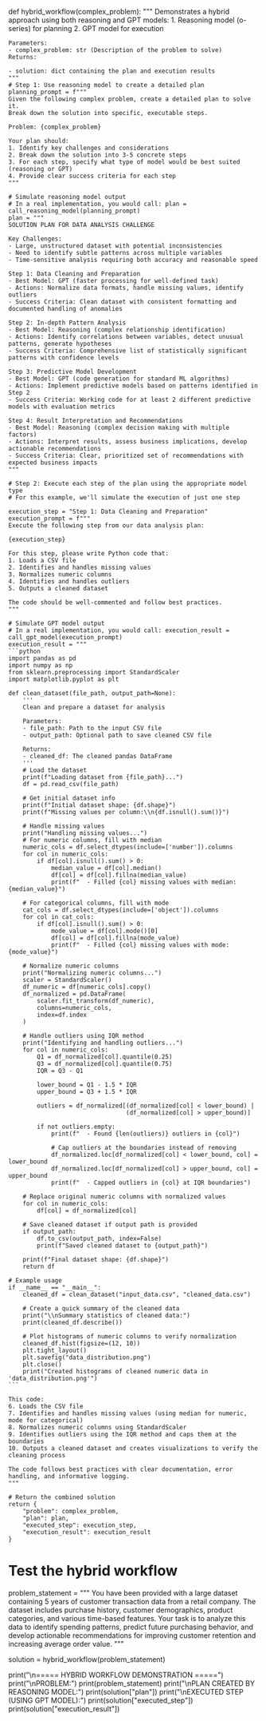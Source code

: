 def hybrid_workflow(complex_problem):
    """
    Demonstrates a hybrid approach using both reasoning and GPT models:
    1. Reasoning model (o-series) for planning
    2. GPT model for execution
    
    Parameters:
    - complex_problem: str (Description of the problem to solve)
    Returns:
    
    - solution: dict containing the plan and execution results
    """
    # Step 1: Use reasoning model to create a detailed plan
    planning_prompt = f"""
    Given the following complex problem, create a detailed plan to solve it.
    Break down the solution into specific, executable steps.
    
    Problem: {complex_problem}
    
    Your plan should:
    1. Identify key challenges and considerations
    2. Break down the solution into 3-5 concrete steps
    3. For each step, specify what type of model would be best suited (reasoning or GPT)
    4. Provide clear success criteria for each step
    """
    
    # Simulate reasoning model output
    # In a real implementation, you would call: plan = call_reasoning_model(planning_prompt)
    plan = """
    SOLUTION PLAN FOR DATA ANALYSIS CHALLENGE
    
    Key Challenges:
    - Large, unstructured dataset with potential inconsistencies
    - Need to identify subtle patterns across multiple variables
    - Time-sensitive analysis requiring both accuracy and reasonable speed
    
    Step 1: Data Cleaning and Preparation
    - Best Model: GPT (faster processing for well-defined task)
    - Actions: Normalize data formats, handle missing values, identify outliers
    - Success Criteria: Clean dataset with consistent formatting and documented handling of anomalies
    
    Step 2: In-depth Pattern Analysis
    - Best Model: Reasoning (complex relationship identification)
    - Actions: Identify correlations between variables, detect unusual patterns, generate hypotheses
    - Success Criteria: Comprehensive list of statistically significant patterns with confidence levels
    
    Step 3: Predictive Model Development
    - Best Model: GPT (code generation for standard ML algorithms)
    - Actions: Implement predictive models based on patterns identified in Step 2
    - Success Criteria: Working code for at least 2 different predictive models with evaluation metrics
    
    Step 4: Result Interpretation and Recommendations
    - Best Model: Reasoning (complex decision making with multiple factors)
    - Actions: Interpret results, assess business implications, develop actionable recommendations
    - Success Criteria: Clear, prioritized set of recommendations with expected business impacts
    """
    
    # Step 2: Execute each step of the plan using the appropriate model type
    # For this example, we'll simulate the execution of just one step
    
    execution_step = "Step 1: Data Cleaning and Preparation"
    execution_prompt = f"""
    Execute the following step from our data analysis plan:
    
    {execution_step}
    
    For this step, please write Python code that:
    1. Loads a CSV file
    2. Identifies and handles missing values
    3. Normalizes numeric columns
    4. Identifies and handles outliers
    5. Outputs a cleaned dataset
    
    The code should be well-commented and follow best practices.
    """
    
    # Simulate GPT model output
    # In a real implementation, you would call: execution_result = call_gpt_model(execution_prompt)
    execution_result = """
    ```python
    import pandas as pd
    import numpy as np
    from sklearn.preprocessing import StandardScaler
    import matplotlib.pyplot as plt
    
    def clean_dataset(file_path, output_path=None):
        '''
        Clean and prepare a dataset for analysis
        
        Parameters:
        - file_path: Path to the input CSV file
        - output_path: Optional path to save cleaned CSV file
        
        Returns:
        - cleaned_df: The cleaned pandas DataFrame
        '''
        # Load the dataset
        print(f"Loading dataset from {file_path}...")
        df = pd.read_csv(file_path)
        
        # Get initial dataset info
        print(f"Initial dataset shape: {df.shape}")
        print(f"Missing values per column:\\n{df.isnull().sum()}")
        
        # Handle missing values
        print("Handling missing values...")
        # For numeric columns, fill with median
        numeric_cols = df.select_dtypes(include=['number']).columns
        for col in numeric_cols:
            if df[col].isnull().sum() > 0:
                median_value = df[col].median()
                df[col] = df[col].fillna(median_value)
                print(f"  - Filled {col} missing values with median: {median_value}")
        
        # For categorical columns, fill with mode
        cat_cols = df.select_dtypes(include=['object']).columns
        for col in cat_cols:
            if df[col].isnull().sum() > 0:
                mode_value = df[col].mode()[0]
                df[col] = df[col].fillna(mode_value)
                print(f"  - Filled {col} missing values with mode: {mode_value}")
        
        # Normalize numeric columns
        print("Normalizing numeric columns...")
        scaler = StandardScaler()
        df_numeric = df[numeric_cols].copy()
        df_normalized = pd.DataFrame(
            scaler.fit_transform(df_numeric),
            columns=numeric_cols,
            index=df.index
        )
        
        # Handle outliers using IQR method
        print("Identifying and handling outliers...")
        for col in numeric_cols:
            Q1 = df_normalized[col].quantile(0.25)
            Q3 = df_normalized[col].quantile(0.75)
            IQR = Q3 - Q1
            
            lower_bound = Q1 - 1.5 * IQR
            upper_bound = Q3 + 1.5 * IQR
            
            outliers = df_normalized[(df_normalized[col] < lower_bound) | 
                                     (df_normalized[col] > upper_bound)]
            
            if not outliers.empty:
                print(f"  - Found {len(outliers)} outliers in {col}")
                
                # Cap outliers at the boundaries instead of removing
                df_normalized.loc[df_normalized[col] < lower_bound, col] = lower_bound
                df_normalized.loc[df_normalized[col] > upper_bound, col] = upper_bound
                print(f"  - Capped outliers in {col} at IQR boundaries")
        
        # Replace original numeric columns with normalized values
        for col in numeric_cols:
            df[col] = df_normalized[col]
        
        # Save cleaned dataset if output path is provided
        if output_path:
            df.to_csv(output_path, index=False)
            print(f"Saved cleaned dataset to {output_path}")
        
        print(f"Final dataset shape: {df.shape}")
        return df
    
    # Example usage
    if __name__ == "__main__":
        cleaned_df = clean_dataset("input_data.csv", "cleaned_data.csv")
        
        # Create a quick summary of the cleaned data
        print("\\nSummary statistics of cleaned data:")
        print(cleaned_df.describe())
        
        # Plot histograms of numeric columns to verify normalization
        cleaned_df.hist(figsize=(12, 10))
        plt.tight_layout()
        plt.savefig("data_distribution.png")
        plt.close()
        print("Created histograms of cleaned numeric data in 'data_distribution.png'")
    ```
    
    This code:
    6. Loads the CSV file
    7. Identifies and handles missing values (using median for numeric, mode for categorical)
    8. Normalizes numeric columns using StandardScaler
    9. Identifies outliers using the IQR method and caps them at the boundaries
    10. Outputs a cleaned dataset and creates visualizations to verify the cleaning process
    
    The code follows best practices with clear documentation, error handling, and informative logging.
    """
    
    # Return the combined solution
    return {
        "problem": complex_problem,
        "plan": plan,
        "executed_step": execution_step,
        "execution_result": execution_result
    }

# Test the hybrid workflow
problem_statement = """
You have been provided with a large dataset containing 5 years of customer transaction data 
from a retail company. The dataset includes purchase history, customer demographics, 
product categories, and various time-based features. Your task is to analyze this data to 
identify spending patterns, predict future purchasing behavior, and develop actionable 
recommendations for improving customer retention and increasing average order value.
"""

solution = hybrid_workflow(problem_statement)

print("\n===== HYBRID WORKFLOW DEMONSTRATION =====")
print("\nPROBLEM:")
print(problem_statement)
print("\nPLAN CREATED BY REASONING MODEL:")
print(solution["plan"])
print("\nEXECUTED STEP (USING GPT MODEL):")
print(solution["executed_step"])
print(solution["execution_result"])